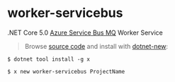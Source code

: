 # worker-servicebus

.NET Core 5.0 [Azure Service Bus MQ](https://docs.servicestack.net/azure-service-bus-mq) Worker Service

> Browse [source code](https://github.com/NetCoreTemplates/worker-servicebus) and install with [dotnet-new](https://docs.servicestack.net/dotnet-new):

    $ dotnet tool install -g x

    $ x new worker-servicebus ProjectName

